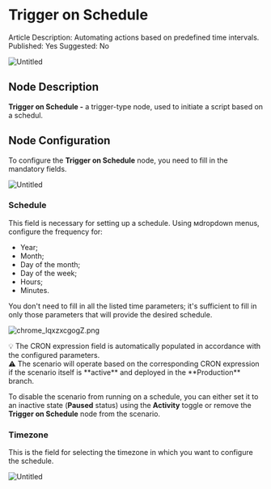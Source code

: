 # Trigger on Schedule

Article Description: Automating actions based on predefined time intervals.
Published: Yes
Suggested: No

![Untitled](Trigger%20on%20Schedule%2019757d45a06780648db3d4a65396c36c/Untitled.png)

## **Node Description**

**Trigger on Schedule -** a trigger-type node, used to initiate a script based on a schedul.

## **Node Configuration**

To configure the **Trigger on Schedule** node, you need to fill in the mandatory fields.

![Untitled](Trigger%20on%20Schedule%2019757d45a06780648db3d4a65396c36c/Untitled%201.png)

### Schedule

This field is necessary for setting up a schedule. Using мdropdown menus, configure the frequency for: 

- Year;
- Month;
- Day of the month;
- Day of the week;
- Hours;
- Minutes.

You don't need to fill in all the listed time parameters; it's sufficient to fill in only those parameters that will provide the desired schedule.

![chrome_IqxzxcgogZ.png](Trigger%20on%20Schedule%2019757d45a06780648db3d4a65396c36c/chrome_IqxzxcgogZ.png)

<aside>
💡 The CRON expression field is automatically populated in accordance with the configured parameters.

</aside>

<aside>
⚠️ The scenario will operate based on the corresponding CRON expression if the scenario itself is **active** and deployed in the **Production** branch.

To disable the scenario from running on a schedule, you can either set it to an inactive state (**Paused** status) using the **Activity** toggle or remove the **Trigger on Schedule** node from the scenario.

</aside>

### Timezone

This is the field for selecting the timezone in which you want to configure the schedule.

![Untitled](Trigger%20on%20Schedule%2019757d45a06780648db3d4a65396c36c/Untitled%202.png)